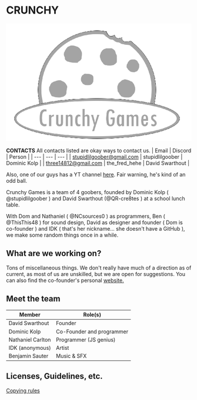 # CRUNCHY
![Our logo](crunchy-games.webp)

**CONTACTS**
All contacts listed are okay ways to contact us.
| Email | Discord | Person |
| --- | --- | --- |
| stupidlilgoober@gmail.com | stupidlilgoober | Dominic Kolp |
| three14812@gmail.com | the_fred_hehe | David Swarthout |

Also, one of our guys has a YT channel [here](https://youtube.com/@ambailgail?si=ra9xS-KU4PCYLrmI).
Fair warning, he's kind of an odd ball.

Crunchy Games is a team of 4 goobers, founded
by Dominic Kolp ( @stupidlilgoober ) and David
Swarthout (@QR-cre8tes ) at a school lunch table.

With Dom and Nathaniel ( @NCsources0 ) as programmers,
Ben ( @ThisThis48 ) for sound design, David as designer
and founder ( Dom is co-founder ) and IDK ( that's her
nickname... she doesn't have a GitHub ), we make some
random things once in a while.

## What are we working on?
Tons of miscellaneous things. We don't really have much
of a direction as of current, as most of us are unskilled,
but we are open for suggestions. You can also find the
co-founder's personal [website.](https://StupidLilGoober.github.io)

## Meet the team
| Member | Role(s) |
| --- | --- |
| David Swarthout | Founder |
| Dominic Kolp | Co-Founder and programmer |
| Nathaniel Carlton | Programmer (JS genius) |
| IDK (anonymous) | Artist |
| Benjamin Sauter | Music & SFX |

## Licenses, Guidelines, etc.
[Copying rules](COPYING)
